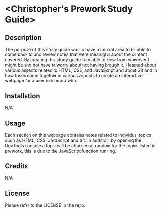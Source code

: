 # <Christopher's Prework Study Guide>

## Description

The purpose of this study guide was to have a central area to be able to come back to and review notes that were meanigful about the content covered.  By creating this study guide I am able to view from wherever I might be and not have to worry about not having brough it.  I learned about various aspects related to HTML, CSS, and JavaScript and about Git and in how thses come together in various aspects to create an interactive webpage for a user to interact with.

## Installation

N/A

## Usage

Each section on this webpage contains notes related to individual topics such as HTML, CSS, JavaScript and Git.  In addition, by opening the DevTools console a topic will be choosen at random for the topics listed in prework, this is due to the JavaScript function running.

## Credits

N/A

## License

Please refer to the LICENSE in the repo.